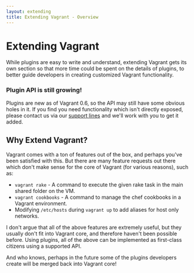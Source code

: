 ```yaml
---
layout: extending
title: Extending Vagrant - Overview
---
```

# Extending Vagrant

While plugins are easy to write and understand, extending Vagrant gets its
own section so that more time could be spent on the details of plugins, to
better guide developers in creating customized Vagrant functionality.

<div class="alert alert-block alert-notice">
  <h3>Plugin API is still growing!</h3>
  <p>
    Plugins are new as of Vagrant 0.6,
    so the API may still have some obvious holes in it. If you find you need
    functionality which isn't directly exposed, please contact us via our
    <a href="/support.html">support lines</a> and we'll work with you to get
    it added.
  </p>
</div>

## Why Extend Vagrant?

Vagrant comes with a ton of features out of the box, and perhaps you've
been satisfied with this. But there are many feature requests out there
which don't make sense for the core of Vagrant (for various reasons), such
as:

* `vagrant rake` - A command to execute the given rake task in the main
  shared folder on the VM.
* `vagrant cookbooks` - A command to manage the chef cookbooks in a Vagrant
  environment.
* Modifying `/etc/hosts` during `vagrant up` to add aliases for host only
  networks.

I don't argue that all of the above features are extremely useful, but
they usually don't fit into Vagrant core, and therefore haven't been
possible before. Using plugins, all of the above can be implemented as
first-class citizens using a supported API.

And who knows, perhaps in the future some of the plugins developers
create will be merged back into Vagrant core!
